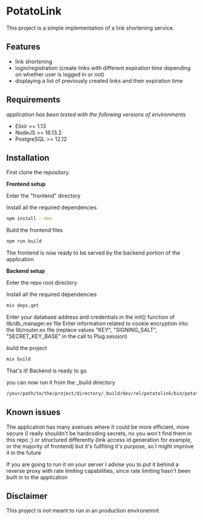 # PotatoLink

This project is a simple implementation of a link shortening service.

## Features
- link shortening
- login/registration (create links with different expiration time depending on whether user is logged in or not)
- displaying a list of previously created links and their expiration time

## Requirements
*application has been tested with the following versions of environments*

- Elixir >= 1.13
- NodeJS >= 16.13.2
- PostgreSQL >= 12.12

## Installation

First clone the repository.

**Frontend setup**

Enter the "frontend" directory

Install all the required dependencies

```bash
npm install --dev
```

Build the frontend files

```bash
npm run build
```

The frontend is now ready to be served by the backend portion of the application

**Backend setup**

Enter the repo root directory

Install all the required dependencies

```bash
mix deps.get
```

Enter your database address and credentials in the init() function of lib/db_manager.ex file
Enter information related to cookie encryption into the lib/router.ex file (replace values "KEY", "SIGNING_SALT", "SECRET_KEY_BASE" in the call to Plug.session)

build the project

```bash
mix build
```

That's it! Backend is ready to go

you can now run it from the _build directory
```bash
/your/path/to/the/project/directory/_build/dev/rel/potatolink/bin/potatolink start
```

## Known issues

The application has many avenues where it could be more efficient, more secure (I really shouldn't be hardcoding secrets, no you won't find them in this repo ;) or structured differently (link access id generation for example, or the majority of frontend) but it's fullfiling it's purpose, so I might improve it in the future

If you are going to run it on your server I advise you to put it behind a reverse proxy with rate limiting capabilities, since rate limiting hasn't been built in to the application

## Disclaimer
This project is not meant to run in an production environemnt
